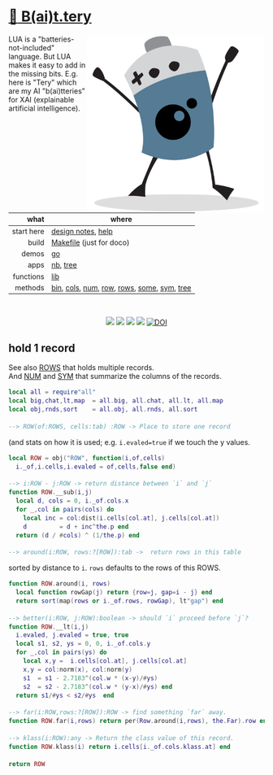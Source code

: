 # [:high_brightness: B(ai)t.tery](all.md)

<a href="all.md"><img align=right width=350 src="bat2.png"></a>

LUA is a "batteries-not-included" language.   But LUA makes it easy to add in the missing bits.
E.g. here is "Tery" which are my AI  "b(ai)tteries" for XAI (explainable artificial intelligence).   


|       what | where                                                                                                         |
|-----------:|---------------------------------------------------------------------------------------------------------------|
| start here | [design notes](design.md), [help](all.md)     |                                                                 |
|      build | [Makefile](https://github.com/timm/shortr/blob/master/etc/src/Makefile) (just for doco)                       |
|      demos | [go](go.md)                                                                                                   |
|       apps | [nb](nb.md), [tree](tree.md)                                                                                  |
|  functions | [lib](lib.md)                                                                                                 |
|    methods | [bin](bin.md), [cols](cols.md), [num](num.md), [row](row.md), [rows](rows.md), [some](some.md), [sym](sym.md), [tree](tree.md) |

<br clear=all>
<p align=center>
<a href=".."><img src="https://img.shields.io/badge/Lua-%232C2D72.svg?logo=lua&logoColor=white"></a>
<a href=".."><img src="https://img.shields.io/badge/checked--by-syntastic-yellow?logo=Checkmarx&logoColor=white"></a>
<a href="https://github.com/timm/shortr/actions/workflows/tests.yml"><img src="https://github.com/timm/shortr/actions/workflows/tests.yml/badge.svg"></a>
<a href="https://opensource.org/licenses/BSD-2-Clause"><img  src="https://img.shields.io/badge/License-BSD%202--Clause-orange.svg?logo=opensourceinitiative&logoColor=white"></a>
<a href="https://zenodo.org/badge/latestdoi/206205826"> <img  src="https://zenodo.org/badge/206205826.svg" alt="DOI"></a> 
</p>

## hold 1 record
See also [ROWS](rows.html) that holds multiple records.  
And [NUM](num.html) and [SYM](sym.html) that summarize the 
columns of the records.



```lua
local all = require"all"
local big,chat,lt,map  = all.big, all.chat, all.lt, all.map
local obj,rnds,sort    = all.obj, all.rnds, all.sort

--> ROW(of:ROWS, cells:tab) :ROW -> Place to store one record
```


(and stats on how it is used; e.g. `i.evaled=true` if we touch the y values.



```lua
local ROW = obj("ROW", function(i,of,cells) 
  i._of,i.cells,i.evaled = of,cells,false end)

--> i:ROW - j:ROW -> return distance between `i` and `j`
function ROW.__sub(i,j) 
  local d, cols = 0, i._of.cols.x
  for _,col in pairs(cols) do
    local inc = col:dist(i.cells[col.at], j.cells[col.at]) 
    d         = d + inc^the.p end
  return (d / #cols) ^ (1/the.p) end

--> around(i:ROW, rows:?[ROW]):tab ->  return rows in this table
```


sorted by distance to `i`. `rows` defaults to the rows of this ROWS.



```lua
function ROW.around(i, rows)
  local function rowGap(j) return {row=j, gap=i - j} end
  return sort(map(rows or i._of.rows, rowGap), lt"gap") end

--> better(i:ROW, j:ROW):boolean -> should `i` proceed before `j`?
function ROW.__lt(i,j)
  i.evaled, j.evaled = true, true
  local s1, s2, ys = 0, 0, i._of.cols.y
  for _,col in pairs(ys) do
    local x,y =  i.cells[col.at], j.cells[col.at]
    x,y = col:norm(x), col:norm(y)
    s1  = s1 - 2.7183^(col.w * (x-y)/#ys)
    s2  = s2 - 2.7183^(col.w * (y-x)/#ys) end
  return s1/#ys < s2/#ys  end

--> far(i:ROW,rows:?[ROW]):ROW -> find something `far` away.
function ROW.far(i,rows) return per(Row.around(i,rows), the.Far).row end

--> klass(i:ROW):any -> Return the class value of this record.
function ROW.klass(i) return i.cells[i._of.cols.klass.at] end

return ROW
```


